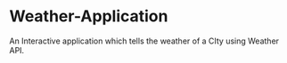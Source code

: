 # Weather-Application
An Interactive application which tells the weather of a CIty using Weather API.
